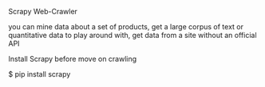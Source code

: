 Scrapy Web-Crawler 

 
you can mine data about a set of products, get a large corpus of text or quantitative data to play around with, get data from a site without an official API


Install Scrapy before move on crawling 

$ pip install scrapy
